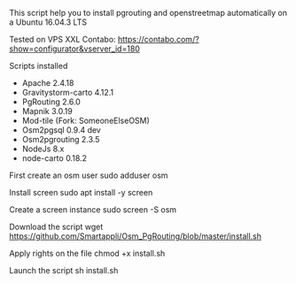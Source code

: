 This script help you to install pgrouting and openstreetmap automatically on a Ubuntu 16.04.3 LTS

Tested on VPS XXL Contabo: https://contabo.com/?show=configurator&vserver_id=180

Scripts installed
* Apache 2.4.18
* Gravitystorm-carto 4.12.1
* PgRouting 2.6.0
* Mapnik 3.0.19
* Mod-tile (Fork: SomeoneElseOSM)
* Osm2pgsql 0.9.4 dev
* Osm2pgrouting 2.3.5
* NodeJs 8.x
* node-carto 0.18.2

First create an osm user
sudo adduser osm

Install screen 
sudo apt install -y screen

Create a screen instance
sudo screen -S osm

Download the script
wget https://github.com/Smartappli/Osm_PgRouting/blob/master/install.sh

Apply rights on the file
chmod +x install.sh

Launch the script
sh install.sh
